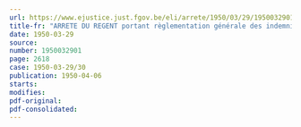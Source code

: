 ```yaml
---
url: https://www.ejustice.just.fgov.be/eli/arrete/1950/03/29/1950032901/justel
title-fr: "ARRETE DU REGENT portant règlementation générale des indemnités et allocations quelconques payées par le Trésor au personnel des administrations de l'Etat"
date: 1950-03-29
source:
number: 1950032901
page: 2618
case: 1950-03-29/30
publication: 1950-04-06
starts:
modifies:
pdf-original:
pdf-consolidated:
---
```


